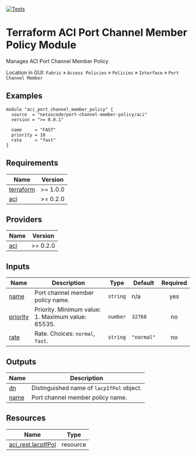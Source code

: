 <!-- BEGIN_TF_DOCS -->
[![Tests](https://github.com/netascode/terraform-aci-port-channel-member-policy/actions/workflows/test.yml/badge.svg)](https://github.com/netascode/terraform-aci-port-channel-member-policy/actions/workflows/test.yml)

# Terraform ACI Port Channel Member Policy Module

Manages ACI Port Channel Member Policy

Location in GUI:
`Fabric` » `Access Policies` » `Policies` » `Interface` » `Port Channel Member`

## Examples

```hcl
module "aci_port_channel_member_policy" {
  source  = "netascode/port-channel-member-policy/aci"
  version = ">= 0.0.1"

  name     = "FAST"
  priority = 10
  rate     = "fast"
}

```

## Requirements

| Name | Version |
|------|---------|
| <a name="requirement_terraform"></a> [terraform](#requirement\_terraform) | >= 1.0.0 |
| <a name="requirement_aci"></a> [aci](#requirement\_aci) | >= 0.2.0 |

## Providers

| Name | Version |
|------|---------|
| <a name="provider_aci"></a> [aci](#provider\_aci) | >= 0.2.0 |

## Inputs

| Name | Description | Type | Default | Required |
|------|-------------|------|---------|:--------:|
| <a name="input_name"></a> [name](#input\_name) | Port channel member policy name. | `string` | n/a | yes |
| <a name="input_priority"></a> [priority](#input\_priority) | Priority. Minimum value: 1. Maximum value: 65535. | `number` | `32768` | no |
| <a name="input_rate"></a> [rate](#input\_rate) | Rate. Choices: `normal`, `fast`. | `string` | `"normal"` | no |

## Outputs

| Name | Description |
|------|-------------|
| <a name="output_dn"></a> [dn](#output\_dn) | Distinguished name of `lacpIfPol` object. |
| <a name="output_name"></a> [name](#output\_name) | Port channel member policy name. |

## Resources

| Name | Type |
|------|------|
| [aci_rest.lacpIfPol](https://registry.terraform.io/providers/netascode/aci/latest/docs/resources/rest) | resource |
<!-- END_TF_DOCS -->